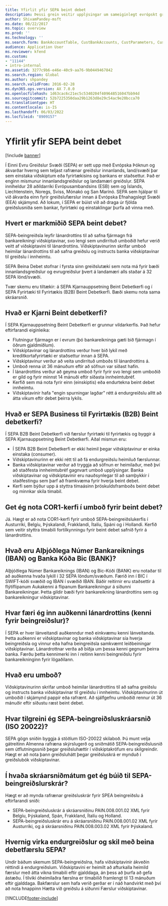 ```yaml
---
title: Yfirlit yfir SEPA beint debet
description: Þessi grein veitir upplýsingar um sameiginlegt evrópskt greiðslusvæði (SEPA) sem framkvæmdastjórn Evrópusambandsins hefur sett á fót.
author: ShivamPandey-msft
ms.date: 08/22/2017
ms.topic: overview
ms.prod: ''
ms.technology: ''
ms.search.form: BankAccountTable, CustBankAccounts, CustParameters, CustTable
audience: Application User
ms.reviewer: kfend
ms.custom:
- "11144"
- intro-internal
ms.assetid: 3277c9b6-e46e-40c9-aa76-9b0449467842
ms.search.region: Global
ms.author: shpandey
ms.search.validFrom: 2016-02-28
ms.dyn365.ops.version: AX 7.0.0
ms.openlocfilehash: 1d63cac6c21ec5c5340204f409648516047bb94d
ms.sourcegitcommit: 52b7225350daa29b1263d8e29c54ac9e20bcca70
ms.translationtype: HT
ms.contentlocale: is-IS
ms.lasthandoff: 06/03/2022
ms.locfileid: "8909157"
---
```

# <a name="sepa-direct-debit-overview"></a>Yfirlit yfir SEPA beint debet

[!include [banner](../includes/banner.md)]

Í Einni Evru Greiðslur Svæði (SEPA) er sett upp með Evrópska Þóknun og ákvarðar hverng sem teljast rafrænar greiðslur innanlands, land/svæði þar sem einstaka viðskiptum eða fyrirtækisins og bankans er staðsettur. Það er enginn mismunur innanlandsgreiðslur og landamæri greiðslur. SEPA inniheldur 28 aðildarríki Evrópusambandsins (ESB) sem og Íslands, Liechtenstein, Noregs, Sviss, Mónakó og San Marínó. SEPA sem hjálpar til við ákvarða einn fyrir greiðslufærslur innan á Evrópska Efnahagslegt Svæði (EEA) skjámynd. Að lokum, í SEPA er búist við að draga úr fjölda greiðslusniða sem bankar, fyrirtæki og einstaklingar þurfa að vinna með.   

## <a name="what-is-the-goal-of-sepa-direct-debits"></a>Hvert er markmiðið SEPA beint debet?

SEPA-beingreiðsla leyfir lánardrottins til að safna fjármagn frá bankareikningi viðskiptavinar, svo lengi sem undirrituð umboðið hefur verið veitt af viðskiptavini til lánardrottins. Viðskiptavinurinn skrifar umboð heimilar lánardrottins til að safna greiðslu og instructs banka viðskiptavinar til greiðslu í innheimtu. 

SEPA Beina Debet stofnar í fyrsta sinn greiðslutæki sem nota má fyrir bæði innanlandsgreiðslur og evrugreiðslur þvert á landamæri alls staðar á 32 SEPA lönd/svæði. 

Tvær skemu eru tiltækir: á SEPA Kjarnauppsetning Beint Debetkerfi og í SEPA Fyrirtæki til Fyrirtækis (B2B) Beint Debetkerfi. Bæði skemu nota sama skráarsnið.

## <a name="what-is-the-core-direct-debit-scheme"></a>Hvað er Kjarni Beint debetkerfi?
Í SEPA Kjarnauppsetning Beint Debetkerfi er grunnur vildarkerfis. Það hefur eftirfarandi eiginleika:
-   Flutningur fjármagn er í evrum (þó bankareikninga gæti bið fjármagn í öðrum gjaldmiðlum).
-   Viðskiptavinar og lánardrottins verður hver bið lykil með kreditkortafyrirtæki er staðsettur innan á SEPA.
-   Viðskiptavinur verður að veita undirrituð umboðs til lánardrottins á.
-   Umboð renna út 36 mánuðum eftir að söfnun var síðast hafin.
-   Í lánardrottins verður að geyma umboð fyrir fyrir svo lengi sem umboðið er gild og fyrir minnst 14 mánuði eftir síðasta innheimtubréf.
-   Kerfið sem má nota fyrir einn (einskiptis) eða endurtekna beint debet innheimtu.
-   Viðskiptavinir hafa "engin spurningar lagðar" rétt á endurgreiðslu alltt að átta vikum eftir debet þeirra lykils.

## <a name="what-is-the-sepa-business-to-business-b2b-direct-debit-scheme"></a>Hvað er SEPA Business til Fyrirtækis (B2B) Beint debetkerfi?
Í SEPA B2B Beint Debetkerfi við færslur fyrirtæki til fyrirtækis og byggir á SEPA Kjarnauppsetning Beint Debetkerfi. Aðal mismun eru:
-   Í SEPA B2B Beint Debetkerfi er ekki heimil þegar viðskiptavinur er einka einstaka (consumer).
-   Viðskiptavinurinn er ekki rétt til að fá endurgreiðslu heimiluð færslunnar.
-   Banka viðskiptavinar verður að tryggja að söfnun er heimilaður, með því að staðfesta innheimtubréf gagnvart umboð upplýsingar. Banka viðskiptavinar og viðskiptavinir eru nauðsynlegar til að samþykkir í staðfestingu sem þarf að framkvæma fyrir hverja beint debet.
-   Kerfi sem býður upp á styttra tímaásinn þröskuldsframboðs beint debet og minnkar skila tímabil.

## <a name="can-i-use-the-cor1-scheme-for-direct-debit-mandates"></a>Get ég nota COR1-kerfi í umboð fyrir beint debet?
Já. Hægt er að nota COR1-kerfi fyrir umboð SEPA-beingreiðslukerfis í Austurríki, Belgíu, Þýskalandi, Frakklandi, Ítalíu, Spáni og í Hollandi. Kerfið sem veitir styttra tímabili fortilkynningu fyrir beint debet safnið fyrir á lánardrottins.

## <a name="what-are-international-bank-account-numbers-iban-and-bank-identifier-codes-bic"></a>Hvað eru Alþjóðlega Númer Bankareiknings (IBAN) og Banka Kóða Bic (BANK)?
Alþjóðlega Númer Bankareiknings (IBAN) og Bic-Kóði (BANK) eru notaðar til að auðkenna hvaða lykill í 32 SEPA löndum/svæðum. Færið inn í BIC í SWIFT-kóði svæðið og IBAN í svæðið IBAN. Báðir reitirnir eru staðsettir á flýtiflipanum Aukakenni á flipanum Bankareikningur á síðunni Bankareikningar. Þetta gildir bæði fyrir bankareikning lánardrottins sem og bankareikningur viðskiptavinar.

## <a name="where-do-i-enter-creditor-identifiers-direct-debit-ids"></a>Hvar færi ég inn auðkenni lánardrottins (kenni fyrir beingreiðslur)?
Í SEPA er hver lánveitandi auðkenndur með einkvæmu kenni lánveitanda. Þetta auðkenni er viðskiptavinar og banka viðskiptavinar sía hverja beingreiðsla og vinnur eða hafna beingreiðsla samkvæmt leiðbeiningar viðskiptavinar. Lánardrottnar verða að biðja um þessa kenni gegnum þeirra banka. Færðu þetta kennimerki inn í reitinn kenni beingreiðslu fyrir bankareikninginn fyrir lögaðilann.

## <a name="what-are-mandates"></a>Hvað eru umboð?
Viðskiptavinurinn skrifar umboð heimilar lánardrottins til að safna greiðslu og instructs banka viðskiptavinar til greiðslu í innheimtu. Viðskiptavinurinn út umboðið í skjámynd pappír eða rafrænt. Að sjálfgefnu umboðið rennur út 36 mánuðir eftir síðustu ræst beint debet.

## <a name="where-do-i-specify-the-sepa-direct-debit-file-format-iso-20022"></a>Hvar tilgreini ég SEPA-beingreiðsluskráarsnið (ISO 20022)?
SEPA gögn sniðin byggja á stöðlum ISO-20022 skilaboð. Þú munt velja gátreitinn Almenna rafræna skýrslugerð og sniðmátið SEPA-beingreiðslusnið sem útflutningssnið þegar greiðsluhættir í viðskiptakröfum eru skilgreindir. Hægt er að nota þann greiðsluhátt þegar greiðsluskrá er mynduð í greiðslubók viðskiptavinar.

## <a name="in-what-file-formats-can-i-generate-sepa-direct-debit-payment-files"></a>Í hvaða skráarsniðmátum get ég búið til SEPA-beingreiðslurskrár?
Hægt er að mynda rafrænar greiðsluskrár fyrir SPEA beingreiðslu á eftirfarandi sniði:
-   SEPA-beingreiðsluskrár á skráarsniðinu PAIN.008.001.02 XML fyrir Belgíu, Þýskaland, Spán, Frakkland, Ítalíu og Holland.
-   SEPA-beingreiðsluskrár eru á skráarsniðinu PAIN.008.001.02 XML fyrir Austurríki, og á skráarsniðinu PAIN.008.003.02 XML fyrir Þýskaland.

## <a name="how-do-refunds-and-returns-work-with-sepa-direct-debits"></a>Hvernig virka endurgreiðslur og skil með beina debetfærslu SEPA?
Undir báðum skemum SEPA-beingreiðslna, hafa viðskiptavinir ákveðin réttindi á endurgreiðslum. Viðskiptavini er heimilt að afturkalla heimild færslur með átta vikna tímabili eftir gjalddaga, án þess að þurfa að gefa ástæðu. Í tilviki óheimilaðra færslna er tímabilið framlengt til 13 mánuðum eftir gjalddaga. Bakfærslur sem hafa verið gerðar er í náð handvirkt með því að nota hnappinn Hætta við greiðslu á síðunni Færslur viðskiptavinar.







[!INCLUDE[footer-include](../../includes/footer-banner.md)]
